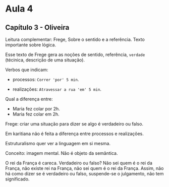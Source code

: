 Aula 4
======

Capítulo 3 - Oliveira
---------------------

Leitura complementar: Frege, Sobre o sentido e a referência. Texto importante sobre lógica.

Esse texto de Frege gera as noções de sentido, referência, `verdade` (técinica, descrição de uma situação).

Verbos que indicam:

- processos: `Correr 'por' 5 min`.

- realizações: `Atravessar a rua 'em' 5 min`.

Qual a diferença entre:

- Maria fez colar por 2h.
- Maria fez colar em 2h.

Frege: criar uma situação para dizer se algo é verdadeiro ou falso.

Em karitiana não é feita a diferença entre processos e realizações.

Estruturalismo quer ver a linguagem em si mesma.

Conceito: imagem mental. Não é objeto da semântica.

O rei da França é careca. Verdadeiro ou falso? Não sei quem é o rei da França, não existe rei na França, não sei quem é o rei da França. Assim, não há como dizer se é verdadeiro ou falso, suspende-se o julgamento, não tem significado.